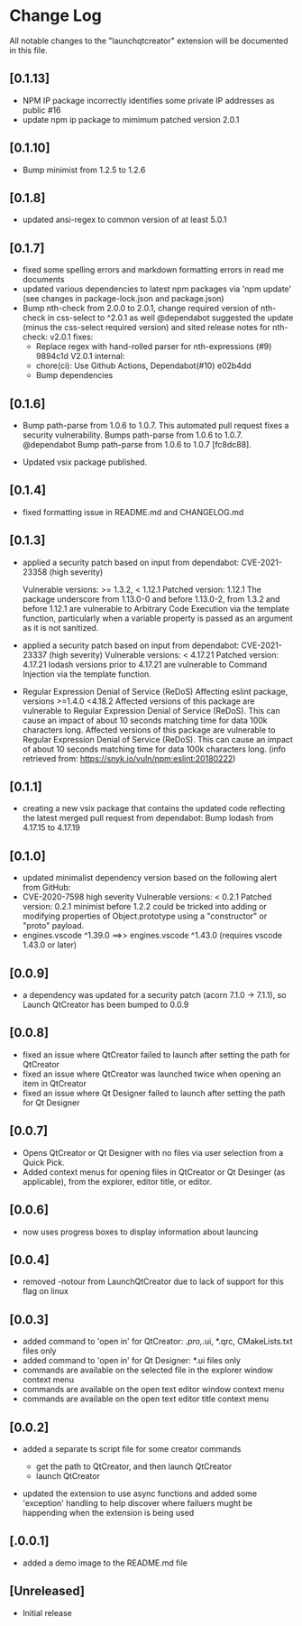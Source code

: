 # Change Log

All notable changes to the "launchqtcreator" extension will be documented in this file.

## [0.1.13]

- NPM IP package incorrectly identifies some private IP addresses as public #16
- update npm ip package to mimimum patched version 2.0.1

## [0.1.10]

- Bump minimist from 1.2.5 to 1.2.6

## [0.1.8]

- updated ansi-regex to common version of at least 5.0.1

## [0.1.7]

- fixed some spelling errors and markdown formatting errors in read me documents
- updated various dependencies to latest npm packages via 'npm update' (see changes in package-lock.json and package.json)
- Bump nth-check from 2.0.0 to 2.0.1, change required version of nth-check in css-select to ^2.0.1 as well
  @dependabot suggested the update (minus the css-select required version) and sited release notes for nth-check:
  v2.0.1 fixes:
  - Replace regex with hand-rolled parser for nth-expressions (#9) 9894c1d
  V2.0.1 internal:
  - chore(ci): Use Github Actions, Dependabot(#10) e02b4dd
  - Bump dependencies

## [0.1.6]

- Bump path-parse from 1.0.6 to 1.0.7.
  This automated pull request fixes a security vulnerability. Bumps path-parse from 1.0.6 to 1.0.7.
  @dependabot Bump path-parse from 1.0.6 to 1.0.7 [fc8dc88].

- Updated vsix package published.

## [0.1.4]

- fixed formatting issue in README.md and CHANGELOG.md

## [0.1.3]

- applied a security patch based on input
  from dependabot:
  CVE-2021-23358 (high severity)

  Vulnerable versions: >= 1.3.2, < 1.12.1
  Patched version: 1.12.1
  The package underscore from 1.13.0-0 and before 1.13.0-2, from 1.3.2 and
  before 1.12.1 are vulnerable to Arbitrary Code Execution via the template
  function, particularly when a variable property is passed as an argument
  as it is not sanitized.

- applied a security patch based on input from dependabot:
  CVE-2021-23337 (high severity)
  Vulnerable versions: < 4.17.21
  Patched version: 4.17.21
  lodash versions prior to 4.17.21 are vulnerable to Command Injection via the template function.

- Regular Expression Denial of Service (ReDoS) Affecting eslint package, versions >=1.4.0 <4.18.2
  Affected versions of this package are vulnerable to Regular Expression Denial of Service (ReDoS).
  This can cause an impact of about 10 seconds matching time for data 100k characters long.
  Affected versions of this package are vulnerable to Regular Expression Denial of Service (ReDoS).
  This can cause an impact of about 10 seconds matching time for data 100k characters long.
  (info retrieved from: <https://snyk.io/vuln/npm:eslint:20180222>)

## [0.1.1]

- creating a new vsix package that contains the updated code reflecting the latest merged pull request from dependabot: Bump lodash from 4.17.15 to 4.17.19

## [0.1.0]

- updated minimalist dependency version based on the following alert from GitHub:
- CVE-2020-7598
  high severity
  Vulnerable versions: < 0.2.1
  Patched version: 0.2.1
  minimist before 1.2.2 could be tricked into adding or modifying properties of Object.prototype using a "constructor" or "proto" payload.
- engines.vscode ^1.39.0 ==>> engines.vscode ^1.43.0 (requires vscode 1.43.0 or later)

## [0.0.9]

- a dependency was updated for a security patch (acorn 7.1.0 -> 7.1.1), so Launch QtCreator has been bumped to 0.0.9

## [0.0.8]

- fixed an issue where QtCreator failed to launch after setting the path for QtCreator
- fixed an issue where QtCreator was launched twice when opening an item in QtCreator
- fixed an issue where Qt Designer failed to launch after setting the path for Qt Designer

## [0.0.7]

- Opens QtCreator or Qt Designer with no files via user selection from a Quick Pick.
- Added context menus for opening files in QtCreator or Qt Desinger (as applicable),
  from the explorer, editor title, or editor.

## [0.0.6]

- now uses progress boxes to display information about launcing

## [0.0.4]

- removed -notour from LaunchQtCreator due to lack of support for this flag on linux

## [0.0.3]

- added command to 'open in' for QtCreator: *.pro,*.ui, *.qrc, CMakeLists.txt files only
- added command to 'open in' for Qt Designer: *.ui files only
- commands are available on the selected file in the explorer window context menu
- commands are available on the open text editor window context menu
- commands are available on the open text editor title context menu

## [0.0.2]

- added a separate ts script file for some creator commands
  - get the path to QtCreator, and then launch QtCreator
  - launch QtCreator

- updated the extension to use async functions and added some
  'exception' handling to help discover where failuers mught be
  happending when the extension is being used

## [.0.0.1]

- added a demo image to the README.md file

## [Unreleased]

- Initial release
